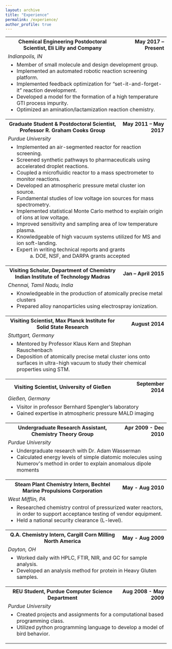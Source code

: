 ```yaml
---
layout: archive
title: "Experience"
permalink: /experience/
author_profile: true
---
```


<table width="90%">

<tr>
	<th>Chemical Engineering Postdoctoral Scientist, Eli Lilly and Company</th>
	<th style="text-align:right">May 2017 – Present</th>
</tr>
<tr><td colspan="2"><em>Indianpolis, IN</em></td></tr>
<tr><td colspan="2">
<ul style="margin-top:0px; padding-top:0px">
  <li>	Member of small molecule and design development group.</li>
  <li>	Implemented an automated robotic reaction screening platform.</li>
  <li> Implemented feedback optimization for “set-it-and-forget-it” reaction development. </li>
  <li> Developed a model for the formation of a high temperature GTI process impurity. </li>
  <li> Optimized an amination/lactamization reaction chemistry. </li>
</ul>
</td></tr>


<tr>
	<th>Graduate Student & Postdoctoral Scientist, Professor R. Graham Cooks Group</th>
	<th style="text-align:right">May 2011 – May 2017</th>
</tr>
<tr><td colspan="2"><em>Purdue University</em></td></tr>
<tr><td colspan="2">
<ul style="margin-top:0px; padding-top:0px">
	<li> Implemented an air-segmented reactor for reaction screening.	</li>
	<li> Screened synthetic pathways to pharmaceuticals using accelerated droplet reactions. </li>
  <li> Coupled a microfluidic reactor to a mass spectrometer to monitor reactions. </li>
  <li>	Developed an atmospheric pressure metal cluster ion source. </li>
  <li>	Fundamental studies of low voltage ion sources for mass spectrometry. </li>
  <li>	Implemented statistical Monte Carlo method to explain origin of ions at low voltage. </li>
  <li>	Improved sensitivity and sampling area of low temperature plasma. </li>
  <li>	Knowledgeable of high vacuum systems utilized for MS and ion soft-landing. </li>
  <li>	Expert in writing technical reports and grants
<ol style="list-style-type: lower-alpha; padding-bottom: 0;">
<li style="margin-left:2em">DOE, NSF, and DARPA grants accepted</li>
</ol>
</li>
</ul>
</td></tr>

<tr>
	<th>Visiting Scholar, Department of Chemistry Indian Institute of Technology Madras</th>
	<th style="text-align:right">Jan – April 2015</th>
</tr>
<tr><td colspan="2"><em>Chennai, Tamil Nadu, India</em></td></tr>
<tr><td colspan="2">
<ul style="margin-top:0px; padding-top:0px">
  <li>	Knowledgeable in the production of atomically precise metal clusters</li>
  <li> Prepared alloy nanoparticles using electrospray ionization.</li>
</ul>
</td></tr>

<tr>
	<th>Visiting Scientist, Max Planck Institute for Solid State Research</th>
	<th style="text-align:right">August 2014</th>
</tr>
<tr><td colspan="2"><em>Stuttgart, Germany</em></td></tr>
<tr><td colspan="2">
<ul style="margin-top:0px; padding-top:0px">
  <li>	Mentored by Professor Klaus Kern and Stephan Rauschenbach </li>
  <li> Deposition of atomically precise metal cluster ions onto surfaces 
in ultra-high vacuum to study their chemical properties using STM.</li>
</ul>
</td></tr>

<tr>
	<th>Visiting Scientist, University of Gießen</th>
	<th style="text-align:right">September 2014</th>
</tr>
<tr><td colspan="2"><em>Gießen, Germany</em></td></tr>
<tr><td colspan="2">
<ul style="margin-top:0px; padding-top:0px">
  <li>	Visitor in professor Bernhard Spengler’s laboratory </li>
  <li> Gained expertise in atmospheric pressure MALD imaging</li>
</ul>
</td></tr>

<tr>
	<th>Undergraduate Research Assistant, Chemistry Theory Group</th>
	<th style="text-align:right">Apr 2009 - Dec 2010</th>
</tr>
<tr><td colspan="2"><em>Purdue University</em></td></tr>
<tr><td colspan="2">
<ul style="margin-top:0px; padding-top:0px">
  <li> Undergraduate research with Dr. Adam Wasserman </li>
  <li> Calculated energy levels of simple diatomic molecules using Numerov's method in order to explain anomalous dipole moments</li>
</ul>
</td></tr>

<tr>
	<th>Steam Plant Chemistry Intern, Bechtel Marine Propulsions Corporation</th>
	<th style="text-align:right">May - Aug 2010</th>
</tr>
<tr><td colspan="2"><em>West Mifflin, PA</em></td></tr>
<tr><td colspan="2">
<ul style="margin-top:0px; padding-top:0px">
  <li> Researched chemistry control of pressurized water reactors, in order to support acceptance testing of vendor equipment.  </li>
  <li> Held a national security clearance (L-level). </li>
</ul>
</td></tr>

<tr>
	<th>Q.A. Chemistry Intern, Cargill Corn Milling North America</th>
	<th style="text-align:right">May - Aug 2009</th>
</tr>
<tr><td colspan="2"><em>Dayton, OH</em></td></tr>
<tr><td colspan="2">
<ul style="margin-top:0px; padding-top:0px">
  <li> Worked daily with HPLC, FTIR, NIR, and GC for sample analysis. </li>
  <li> Developed an analysis method for protein in Heavy Gluten samples. </li>
</ul>
</td></tr>

<tr>
	<th>REU Student, Purdue Computer Science Department</th>
	<th style="text-align:right">Aug 2008 - May 2009</th>
</tr>
<tr><td colspan="2"><em>Purdue University</em></td></tr>
<tr><td colspan="2">
<ul style="margin-top:0px; padding-top:0px">
  <li> Created projects and assignments for a computational based programming class. </li>
  <li> Utilized python programming language to develop a model of bird behavior. </li>
</ul>
</td></tr>
